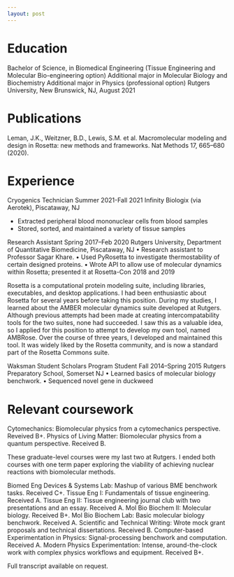 ```yaml
---
layout: post
---
```


# Education
Bachelor of Science, in Biomedical Engineering (Tissue Engineering and Molecular Bio-engineering option)
Additional major in Molecular Biology and Biochemistry
Additional major in Physics (professional option)
Rutgers University, New Brunswick, NJ, August 2021

# Publications
Leman, J.K., Weitzner, B.D., Lewis, S.M. et al. Macromolecular modeling and design in Rosetta: new methods and frameworks. Nat Methods 17, 665–680 (2020).

# Experience
Cryogenics Technician Summer 2021-Fall 2021
Infinity Biologix (via Aerotek), Piscataway, NJ
- Extracted peripheral blood mononuclear cells from blood samples
- Stored, sorted, and maintained a variety of tissue samples

Research Assistant Spring 2017–Feb 2020
Rutgers University, Department of Quantitative Biomedicine, Piscataway, NJ
• Research assistant to Professor Sagar Khare.
• Used PyRosetta to investigate thermostability of certain designed proteins.
• Wrote API to allow use of molecular dynamics within Rosetta; presented it at Rosetta-Con 2018 and 2019

Rosetta is a computational protein modeling suite, including libraries, executables, and desktop applications. I had been enthusiastic about Rosetta for several years before taking this position. During my studies, I learned about the AMBER molecular dynamics suite developed at Rutgers. Although previous attempts had been made at creating intercompatability tools for the two suites, none had succeeded. I saw this as a valuable idea, so I applied for this position to attempt to develop my own tool, named AMBRose. Over the course of three years, I developed and maintained this tool. It was widely liked by the Rosetta community, and is now a standard part of the Rosetta Commons suite. 

Waksman Student Scholars Program Student Fall 2014–Spring 2015
Rutgers Preparatory School, Somerset NJ
• Learned basics of molecular biology benchwork.
• Sequenced novel gene in duckweed

# Relevant coursework
Cytomechanics: Biomolecular physics from a cytomechanics perspective. Reveived B+.
Physics of Living Matter: Biomolecular physics from a quantum perspective. Received B.

These graduate-level courses were my last two at Rutgers. I ended both courses with one term paper exploring the viability of achieving nuclear reactions with biomolecular methods.

Biomed Eng Devices & Systems Lab: Mashup of various BME benchwork tasks. Received C+.
Tissue Eng I: Fundamentals of tissue engineering. Received A.
Tissue Eng II: Tissue engineering journal club with two presentations and an essay. Received A.
Mol Bio Biochem II: Molecular biology. Received B+.
Mol Bio Biochem Lab: Basic molecular biology benchwork. Received A.
Scientific and Technical Writing: Wrote mock grant proposals and technical dissertations. Received B.
Computer-based Experimentation in Physics: Signal-processing benchwork and computation. Received A.
Modern Physics Experimentation: Intense, around-the-clock work with complex physics workflows and equipment. Received B+.

Full transcript available on request.